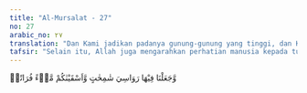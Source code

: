 ```yaml
---
title: "Al-Mursalat - 27"
no: 27
arabic_no: ٢٧
translation: "Dan Kami jadikan padanya gunung-gunung yang tinggi, dan Kami beri minum kamu dengan air tawar?"
tafsir: "Selain itu, Allah juga mengarahkan perhatian manusia kepada tujuan penciptaan gunung yang menjulang tinggi dari permukaan bumi. Ia dikatakan sebagai pasak bumi dan dengan demikian, manusia merasa tenteram tinggal di bumi. Gunung itulah yang bertugas sebagai pasak tiang untuk menjaga keseimbangan bumi tersebut. Terkadang sebagian badan gunung-gunung itu terbenam dalam tanah atau dalam laut maupun sungai-sungai.\n\nSelanjutnya Allah mengajak manusia memikirkan tentang air tawar yang diminum setiap hari, sebagai anugerah dari-Nya. Dialah yang menurut ayat ini memberikan minum. Terkadang air itu tercurah dari langit yang dibawa hujan yang berasal dari gumpalan awan atau dari salju mencair dan adakalanya pula mengalir dari anak-anak sungai atau memancar dari mata air, di bawah celah-celah gunung maupun di pinggir kali, dan sebagainya."
---
```

وَّجَعَلْنَا فِيْهَا رَوَاسِيَ شٰمِخٰتٍ وَّاَسْقَيْنٰكُمْ مَّاۤءً فُرَاتًاۗ